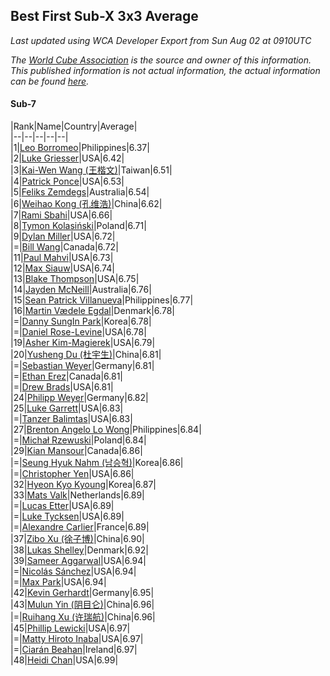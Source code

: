## Best First Sub-X 3x3 Average

*Last updated using WCA Developer Export from Sun Aug 02 at 0910UTC*

*The [World Cube Association](https://www.worldcubeassociation.org) is the source and owner of this information. This published information is not actual information, the actual information can be found [here](https://www.worldcubeassociation.org/results).*

#### Sub-7


|Rank|Name|Country|Average|  
|--|--|--|--|--|  
|1|[Leo Borromeo](https://www.worldcubeassociation.org/persons/2015BORR01)|Philippines|6.37|  
|2|[Luke Griesser](https://www.worldcubeassociation.org/persons/2015GRIE02)|USA|6.42|  
|3|[Kai-Wen Wang (王楷文)](https://www.worldcubeassociation.org/persons/2015WANG09)|Taiwan|6.51|  
|4|[Patrick Ponce](https://www.worldcubeassociation.org/persons/2012PONC02)|USA|6.53|  
|5|[Feliks Zemdegs](https://www.worldcubeassociation.org/persons/2009ZEMD01)|Australia|6.54|  
|6|[Weihao Kong (孔维浩)](https://www.worldcubeassociation.org/persons/2017KONG05)|China|6.62|  
|7|[Rami Sbahi](https://www.worldcubeassociation.org/persons/2011SBAH01)|USA|6.66|  
|8|[Tymon Kolasiński](https://www.worldcubeassociation.org/persons/2016KOLA02)|Poland|6.71|  
|9|[Dylan Miller](https://www.worldcubeassociation.org/persons/2015MILL01)|USA|6.72|  
|=|[Bill Wang](https://www.worldcubeassociation.org/persons/2010WANG68)|Canada|6.72|  
|11|[Paul Mahvi](https://www.worldcubeassociation.org/persons/2012MAHV01)|USA|6.73|  
|12|[Max Siauw](https://www.worldcubeassociation.org/persons/2017SIAU02)|USA|6.74|  
|13|[Blake Thompson](https://www.worldcubeassociation.org/persons/2010THOM03)|USA|6.75|  
|14|[Jayden McNeill](https://www.worldcubeassociation.org/persons/2012MCNE01)|Australia|6.76|  
|15|[Sean Patrick Villanueva](https://www.worldcubeassociation.org/persons/2017VILL41)|Philippines|6.77|  
|16|[Martin Vædele Egdal](https://www.worldcubeassociation.org/persons/2013EGDA02)|Denmark|6.78|  
|=|[Danny SungIn Park](https://www.worldcubeassociation.org/persons/2015PARK13)|Korea|6.78|  
|=|[Daniel Rose-Levine](https://www.worldcubeassociation.org/persons/2015ROSE01)|USA|6.78|  
|19|[Asher Kim-Magierek](https://www.worldcubeassociation.org/persons/2017KIMM01)|USA|6.79|  
|20|[Yusheng Du (杜宇生)](https://www.worldcubeassociation.org/persons/2015DUYU01)|China|6.81|  
|=|[Sebastian Weyer](https://www.worldcubeassociation.org/persons/2010WEYE02)|Germany|6.81|  
|=|[Ethan Erez](https://www.worldcubeassociation.org/persons/2017EREZ01)|Canada|6.81|  
|=|[Drew Brads](https://www.worldcubeassociation.org/persons/2010BRAD01)|USA|6.81|  
|24|[Philipp Weyer](https://www.worldcubeassociation.org/persons/2010WEYE01)|Germany|6.82|  
|25|[Luke Garrett](https://www.worldcubeassociation.org/persons/2017GARR05)|USA|6.83|  
|=|[Tanzer Balimtas](https://www.worldcubeassociation.org/persons/2013BALI01)|USA|6.83|  
|27|[Brenton Angelo Lo Wong](https://www.worldcubeassociation.org/persons/2017WONG01)|Philippines|6.84|  
|=|[Michał Rzewuski](https://www.worldcubeassociation.org/persons/2014RZEW01)|Poland|6.84|  
|29|[Kian Mansour](https://www.worldcubeassociation.org/persons/2015MANS03)|Canada|6.86|  
|=|[Seung Hyuk Nahm (남승혁)](https://www.worldcubeassociation.org/persons/2013NAHM01)|Korea|6.86|  
|=|[Christopher Yen](https://www.worldcubeassociation.org/persons/2016YENC01)|USA|6.86|  
|32|[Hyeon Kyo Kyoung](https://www.worldcubeassociation.org/persons/2013KYOU01)|Korea|6.87|  
|33|[Mats Valk](https://www.worldcubeassociation.org/persons/2007VALK01)|Netherlands|6.89|  
|=|[Lucas Etter](https://www.worldcubeassociation.org/persons/2011ETTE01)|USA|6.89|  
|=|[Luke Tycksen](https://www.worldcubeassociation.org/persons/2012TYCK01)|USA|6.89|  
|=|[Alexandre Carlier](https://www.worldcubeassociation.org/persons/2012CARL03)|France|6.89|  
|37|[Zibo Xu (徐子博)](https://www.worldcubeassociation.org/persons/2014XUZI01)|China|6.90|  
|38|[Lukas Shelley](https://www.worldcubeassociation.org/persons/2016SHEL03)|Denmark|6.92|  
|39|[Sameer Aggarwal](https://www.worldcubeassociation.org/persons/2017AGGA01)|USA|6.94|  
|=|[Nicolás Sánchez](https://www.worldcubeassociation.org/persons/2015SANC11)|USA|6.94|  
|=|[Max Park](https://www.worldcubeassociation.org/persons/2012PARK03)|USA|6.94|  
|42|[Kevin Gerhardt](https://www.worldcubeassociation.org/persons/2013GERH01)|Germany|6.95|  
|43|[Mulun Yin (阴目仑)](https://www.worldcubeassociation.org/persons/2009YINM01)|China|6.96|  
|=|[Ruihang Xu (许瑞航)](https://www.worldcubeassociation.org/persons/2017XURU04)|China|6.96|  
|45|[Phillip Lewicki](https://www.worldcubeassociation.org/persons/2012LEWI01)|USA|6.97|  
|=|[Matty Hiroto Inaba](https://www.worldcubeassociation.org/persons/2016INAB01)|USA|6.97|  
|=|[Ciarán Beahan](https://www.worldcubeassociation.org/persons/2012BEAH01)|Ireland|6.97|  
|48|[Heidi Chan](https://www.worldcubeassociation.org/persons/2018CHAN50)|USA|6.99|  
